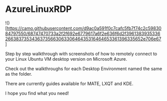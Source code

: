 # AzureLinuxRDP

!()[https://camo.githubusercontent.com/d9ac0a591f0c7cafc5fb7f74c2c5983084797550/68747470733a2f2f692e6779617a6f2e636f6d2f39613839353362663837353436373566306330646435316464653361396335652e706e67]

Step by step walkthrough with screenshots of how to remotely connect to your Linux Ubuntu VM desktop version on Microsoft Azure.

Check out the walkthroughs for each Desktop Environment named the same as the folder.

There are currently guides available for MATE, LXQT and KDE.

I hope you find what you need!
